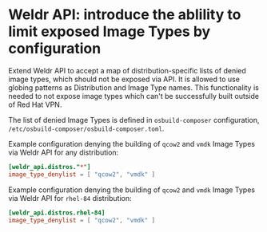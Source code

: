 # Weldr API: introduce the ablility to limit exposed Image Types by configuration

Extend Weldr API to accept a map of distribution-specific lists of denied
image types, which should not be exposed via API. It is allowed to use
globing patterns as Distribution and Image Type names. This functionality
is needed to not expose image types which can't be successfully built outside
of Red Hat VPN.

The list of denied Image Types is defined in `osbuild-composer` configuration,
`/etc/osbuild-composer/osbuild-composer.toml`.

Example configuration denying the building of `qcow2` and `vmdk` Image Types
via Weldr API for any distribution:
```toml
[weldr_api.distros."*"]
image_type_denylist = [ "qcow2", "vmdk" ]
```

Example configuration denying the building of `qcow2` and `vmdk` Image Types
via Weldr API for `rhel-84` distribution:
```toml
[weldr_api.distros.rhel-84]
image_type_denylist = [ "qcow2", "vmdk" ]
```
